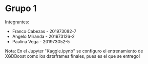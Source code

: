 # Grupo 1
Integrantes:
- Franco Cabezas - 201973082-7
- Angelo Miranda - 201973126-2
- Paulina Vega - 201973052-5

Nota: En el Jupyter "Kaggle.ipynb" se configuro el entrenamiento de XGDBoost como los dataframes finales, pues es el que se entrego!
